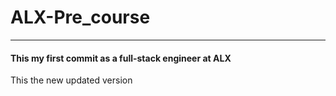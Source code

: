 # ALX-Pre_course

---

#### This my first commit as a full-stack engineer at ALX

This the new updated version
